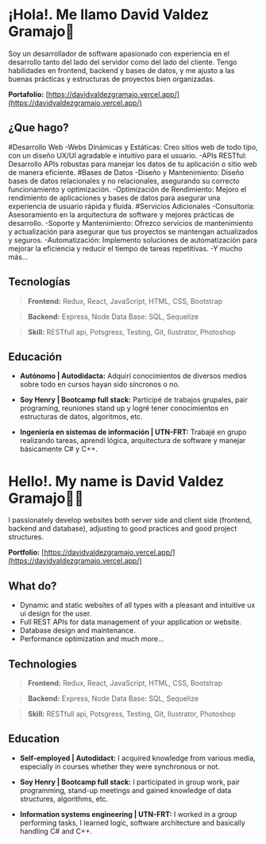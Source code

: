 # ¡Hola!. Me llamo **David Valdez Gramajo**👋
 Soy un desarrollador de software apasionado con experiencia en el desarrollo tanto del lado del servidor como del lado del cliente. Tengo habilidades en frontend, backend y bases de datos, y me ajusto a las buenas prácticas y estructuras de proyectos bien organizadas.
 
**Portafolio:** [https://davidvaldezgramajo.vercel.app/](https://davidvaldezgramajo.vercel.app/)

## ¿Que hago?
#Desarrollo Web
-Webs Dinámicas y Estáticas: Creo sitios web de todo tipo, con un diseño UX/UI agradable e intuitivo para el usuario.
-APIs RESTful: Desarrollo APIs robustas para manejar los datos de tu aplicación o sitio web de manera eficiente.
#Bases de Datos
-Diseño y Mantenimiento: Diseño bases de datos relacionales y no relacionales, asegurando su correcto funcionamiento y optimización.
-Optimización de Rendimiento: Mejoro el rendimiento de aplicaciones y bases de datos para asegurar una experiencia de usuario rápida y fluida.
#Servicios Adicionales
-Consultoría: Asesoramiento en la arquitectura de software y mejores prácticas de desarrollo.
-Soporte y Mantenimiento: Ofrezco servicios de mantenimiento y actualización para asegurar que tus proyectos se mantengan actualizados y seguros.
-Automatización: Implemento soluciones de automatización para mejorar la eficiencia y reducir el tiempo de tareas repetitivas.
-Y mucho más...

## Tecnologías
>  **Frontend:** Redux, React, JavaScript, HTML, CSS, Bootstrap 

>**Backend:** Express, Node Data Base: SQL, Sequelize 

>**Skill:** RESTfull api, Potsgress, Testing, Git, Ilustrator, Photoshop

## Educación
- **Autónomo | Autodidacta:** Adquirí conocimientos de diversos medios sobre todo en cursos hayan sido síncronos o no. 

- **Soy Henry | Bootcamp full stack:** Participé de trabajos grupales, pair programing, reuniones stand up y logré tener conocimientos en estructuras de datos, algoritmos, etc. 
 
 - **Ingeniería en sistemas de información | UTN-FRT:** Trabajé en grupo realizando tareas, aprendí lógica, arquitectura de software y manejar básicamente C# y C++.

# Hello!. My name is **David Valdez Gramajo**👋👋
 I passionately develop websites both server side and client side (frontend, backend and database), adjusting to good practices and good project structures.
 
**Portfolio:** [https://davidvaldezgramajo.vercel.app/](https://davidvaldezgramajo.vercel.app/)

## What  do?
- Dynamic and static websites of all types with a pleasant and intuitive ux ui design for the user.
- Full REST APIs for data management of your application or website.
- Database design and maintenance.
- Performance optimization
and much more…

## Technologies
>  **Frontend:** Redux, React, JavaScript, HTML, CSS, Bootstrap 

>**Backend:** Express, Node Data Base: SQL, Sequelize 

>**Skill:** RESTfull api, Potsgress, Testing, Git, Ilustrator, Photoshop

## Education
- **Self-employed | Autodidact:** I acquired knowledge from various media, especially in courses whether they were synchronous or not.

- **Soy Henry | Bootcamp full stack:** I participated in group work, pair programming, stand-up meetings and gained knowledge of data structures, algorithms, etc.
 
 - **Information systems engineering | UTN-FRT:** I worked in a group performing tasks, I learned logic, software architecture and basically handling C# and C++.



 

